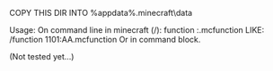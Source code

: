 COPY THIS DIR INTO %appdata%\.minecraft\data

Usage: On command line in minecraft (/):
function <POSTAL4DIGITS>:<POSTAL2CHARS>.mcfunction
LIKE: /function 1101:AA.mcfunction
Or in command block.

(Not tested yet...)